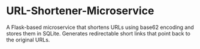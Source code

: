 # URL-Shortener-Microservice
A Flask-based microservice that shortens URLs using base62 encoding and stores them in SQLite. Generates redirectable short links that point back to the original URLs.
